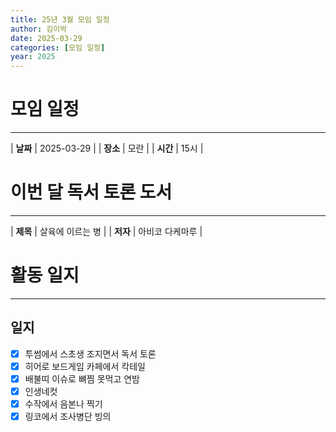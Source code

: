 ```yaml
---
title: 25년 3월 모임 일정
author: 김이박
date: 2025-03-29
categories: [모임 일정]
year: 2025
---
```


# **모임 일정**
---

| **날짜** | 2025-03-29 |
| **장소** | 모란 |
| **시간** | 15시 |


# **이번 달 독서 토론 도서**
---

| **제목** | 살육에 이르는 병 |
| **저자** | 아비코 다케마루 |

# **활동 일지**
---
## **일지**
  - [x] 투썸에서 스초생 조지면서 독서 토론
  - [x] 히어로 보드게임 카페에서 칵테일
  - [x] 배불띠 이슈로 뼈찜 못먹고 연밤
  - [x] 인생네컷
  - [x] 수작에서 음본나 찍기
  - [x] 링코에서 조사병단 빙의
